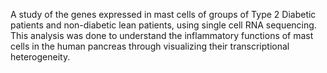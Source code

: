 A study of the genes expressed in mast cells of groups of Type 2 Diabetic patients and non-diabetic lean patients, using single cell RNA sequencing. This analysis was done to understand the inflammatory functions of mast cells in the human pancreas through visualizing their transcriptional heterogeneity. 
